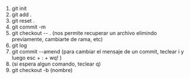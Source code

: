 1. git init
2. git add .
3. git reset .
4. git commit -m 
5. git checkout -- . (nos permite recuperar un archivo elimindo previamente, cambiarte de rama, etc)
6. git log
7. git commit --amend (para cambiar el mensaje de un commit, teclear i y luego esc + : + wq!  )
8. (si espera algun comando, teclear q)
9. git checkout -b (nombre)